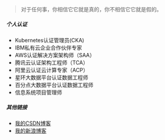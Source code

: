 > 对于任何事，你相信它它就是真的，你不相信它它就是假的。

##### 个人认证
- Kubernetes认证管理员(CKA)
- IBM私有云企业合作伙伴专家
- AWS认证解决方案架构师（SAA）
- 腾讯云认证架构工程师（TCA）
- 阿里云认证云计算专家（ACP）
- 星环大数据平台认证数据工程师
- 百分点大数据平台认证数据工程师
- 信息系统项目管理师

##### 其他链接


- [我的CSDN博客](https://blog.csdn.net/u014186673)
- [我的新浪博客](http://blog.sina.com.cn/foremol)


